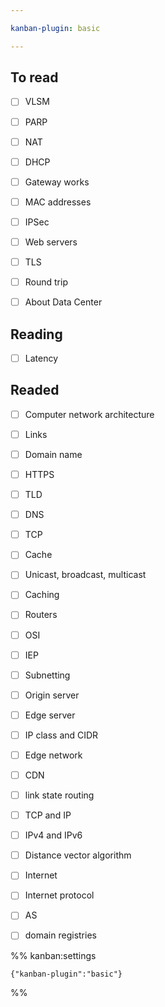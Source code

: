```yaml
---

kanban-plugin: basic

---
```


## To read

- [ ] VLSM
- [ ] PARP
- [ ] NAT
- [ ] DHCP
- [ ] Gateway works
- [ ] MAC addresses
- [ ] IPSec
- [ ] Web servers
- [ ] TLS
- [ ] Round trip
- [ ] About Data Center


## Reading

- [ ] Latency


## Readed

- [ ] Computer network architecture
- [ ] Links
- [ ] Domain name
- [ ] HTTPS
- [ ] TLD
- [ ] DNS
- [ ] TCP
- [ ] Cache
- [ ] Unicast, broadcast, multicast
- [ ] Caching
- [ ] Routers
- [ ] OSI
- [ ] IEP
- [ ] Subnetting
- [ ] Origin server
- [ ] Edge server
- [ ] IP class and CIDR
- [ ] Edge network
- [ ] CDN
- [ ] link state routing
- [ ] TCP and IP
- [ ] IPv4 and IPv6
- [ ] Distance vector algorithm
- [ ] Internet
- [ ] Internet protocol
- [ ] AS
- [ ] domain registries




%% kanban:settings
```
{"kanban-plugin":"basic"}
```
%%